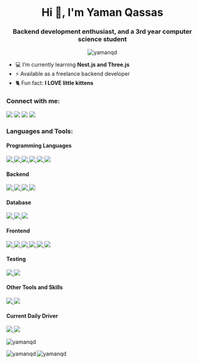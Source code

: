 <h1 align="center">Hi 👋, I'm Yaman Qassas</h1>
<h3 align="center">Backend development enthusiast, and a 3rd year computer science student</h3>

<p align="center"><img src="https://komarev.com/ghpvc/?username=yamanqd&color=orange&style=flat-square" alt="yamanqd" /></p>

- 💻 I’m currently learning **Nest.js and Three.js**
- ⚡ Available as a freelance backend developer
- 🐈 Fun fact: **I LOVE little kittens**

<h3 align="left">Connect with me:</h3>
<a href="mailto:yaman102011@gmail.com"><img src="https://img.shields.io/badge/%20-Email-c14438?style=for-the-badge&logo=Gmail&logoColor=EA4335&labelColor=white&color=EA4335"></a>
<a href="https://t.me/ZenitsuAg"><img src="https://img.shields.io/badge/%20-Telegram-26A5E4?style=for-the-badge&logo=Telegram&labelColor=white&color=26A5E4"></a>
<a href="https://twitter.com/yamanqassas"><img src="https://img.shields.io/badge/%20-Twitter-blue?style=for-the-badge&logo=Twitter&logoColor=1DA1F2&labelColor=white&color=1DA1F2"></a>
<!-- <a href="https://fb.com/yaman.qassas.98"><img src="https://img.shields.io/badge/%20-Facebook-blue?style=for-the-badge&logo=Facebook&logoColor=1877F2&labelColor=white&color=1877F2"></a> -->
<a href="https://linkedin.com/in/yaman-qassas"><img src="https://img.shields.io/badge/%20-LinkedIn-0A66C2?style=for-the-badge&logo=LinkedIn&logoColor=0A66C2&labelColor=white&color=0A66C2"></a>

<h3 align="left">Languages and Tools:</h3>
<h4>Programming Languages</h4>
<a href="https://javascript.info/">
	<img
		src="https://img.shields.io/badge/%20-JavaScript-blue?style=for-the-badge&logo=JavaScript&logoColor=F7DF1E&labelColor=white&color=F7DF1E"
	/>
</a>
<a href="https://www.typescriptlang.org/">
	<img
		src="https://img.shields.io/badge/%20-TypeScript-blue?style=for-the-badge&logo=TypeScript&logoColor=3178C6&labelColor=white&color=3178C6"
	/>
</a>
<a href="https://www.php.net/">
	<img
		src="https://img.shields.io/badge/%20-php-blue?style=for-the-badge&logo=php&logoColor=777BB4&labelColor=white&color=777BB4"
	/>
</a>
<a href="https://www.rust-lang.org/">
	<img
		src="https://img.shields.io/badge/%20-Rust-blue?style=for-the-badge&logo=Rust&logoColor=000000&labelColor=white&color=000000"
	/>
</a>
<a href="https://www.python.org/">
	<img
		src="https://img.shields.io/badge/%20-Python-blue?style=for-the-badge&logo=Python&logoColor=3776AB&labelColor=white&color=3776AB"
	/>
</a>
<a href="https://www.java.com/">
	<img
		src="https://img.shields.io/badge/%20-Java-blue?style=for-the-badge&logo=Java&logoColor=007396&labelColor=white&color=007396"
	/>
</a>
<h4>Backend</h4>
<a href="https://nodejs.org/">
	<img
		src="https://img.shields.io/badge/%20-Node.js-blue?style=for-the-badge&logo=Node.js&logoColor=339933&labelColor=white&color=339933"
	/>
</a>
<a href="https://expressjs.com/">
	<img
		src="https://img.shields.io/badge/%20-Express-blue?style=for-the-badge&logo=Express&logoColor=000000&labelColor=white&color=000000"
	/>
</a>
<a href="https://nestjs.com/">
	<img
		src="https://img.shields.io/badge/%20-NestJs-E0234E?style=for-the-badge&logo=NestJs&logoColor=E0234E&labelColor=white&color=E0234E"
	/>
</a>
<a href="https://laravel.com/">
	<img
		src="https://img.shields.io/badge/%20-laravel-blue?style=for-the-badge&logo=laravel&logoColor=FF2D20&labelColor=white&color=FF2D20"
	/>
</a>
<h4>Database</h4>
<a href="https://www.mongodb.com/">
	<img
		src="https://img.shields.io/badge/%20-MongoDB-blue?style=for-the-badge&logo=MongoDB&logoColor=47A248&labelColor=white&color=47A248"
	/>
</a>
<a href="https://www.mysql.com/">
	<img
		src="https://img.shields.io/badge/%20-MySQL-blue?style=for-the-badge&logo=MySQL&logoColor=4479A1&labelColor=white&color=4479A1"
	/>
</a>
<a href="https://redis.io/">
	<img
		src="https://img.shields.io/badge/%20-Redis-blue?style=for-the-badge&logo=Redis&logoColor=DC382D&labelColor=white&color=DC382D"
	/>
</a>
<h4>Frontend</h4>
<a href="https://www.w3schools.com/html/">
	<img
		src="https://img.shields.io/badge/%20-HTML-blue?style=for-the-badge&logo=HTML5&logoColor=E34F26&labelColor=white&color=E34F26"
	/>
</a>
<a href="https://www.w3schools.com/css/">
	<img
		src="https://img.shields.io/badge/%20-CSS-blue?style=for-the-badge&logo=CSS3&logoColor=1572B6&labelColor=white&color=1572B6"
	/>
</a>
<!-- <a href="https://sass-lang.com/">
	<img
		src="https://img.shields.io/badge/%20-Sass-blue?style=for-the-badge&logo=Sass&logoColor=CC6699&labelColor=white&color=CC6699"
	/>
</a> -->
<a href="https://getbootstrap.com/">
	<img
		src="https://img.shields.io/badge/%20-Bootstrap-blue?style=for-the-badge&logo=Bootstrap&logoColor=7952B3&labelColor=white&color=7952B3"
	/>
</a>
<a href="https://reactjs.org/">
	<img
		src="https://img.shields.io/badge/%20-React-blue?style=for-the-badge&logo=React&logoColor=61DAFB&labelColor=white&color=61DAFB"
	/>
</a>
<a href="https://redux.js.org/">
	<img
		src="https://img.shields.io/badge/%20-Redux-blue?style=for-the-badge&logo=Redux&logoColor=764ABC&labelColor=white&color=764ABC"
	/>
</a>
<a href="https://nextjs.org/">
	<img
		src="https://img.shields.io/badge/%20-Next.js-blue?style=for-the-badge&logo=Next.js&logoColor=000000&labelColor=white&color=000000"
	/>
</a>
<h4>Testing</h4>
<a href="https://jestjs.io/">
	<img
		src="https://img.shields.io/badge/%20-Jest-blue?style=for-the-badge&logo=Jest&logoColor=C21325&labelColor=white&color=C21325"
	/>
</a>
<a href="https://www.cypress.io/">
	<img
		src="https://img.shields.io/badge/%20-Cypress-blue?style=for-the-badge&logo=Cypress&logoColor=17202C&labelColor=white&color=17202C"
	/>
</a>
<h4>Other Tools and Skills</h4>
<a href="https://www.linux.org/">
	<img
		src="https://img.shields.io/badge/%20-Linux-blue?style=for-the-badge&logo=Linux&logoColor=FCC624&labelColor=white&color=FCC624"
	/>
</a>
<a href="https://git-scm.com/">
	<img
		src="https://img.shields.io/badge/%20-Git-blue?style=for-the-badge&logo=Git&logoColor=F05032&labelColor=white&color=F05032"
	/>
</a>
<h4>Current Daily Driver</h4>
<a href="https://endeavouros.com/">
	<img
		src="https://img.shields.io/badge/%20-Endeavour OS-blue?style=for-the-badge&logo=Linux&logoColor=FCC624&labelColor=white&color=a103fc"
	/>
</a>
<a href="https://www.gnome.org/">
	<img
		src="https://img.shields.io/badge/%20-Gnome-blue?style=for-the-badge&logo=Gnome&logoColor=FCC624&labelColor=white&color=FCC624"
	/>
</a>
<br>
<p><img src="https://github-readme-stats.vercel.app/api/top-langs?username=yamanqd&show_icons=true&theme=github_dark&locale=en&layout=compact" alt="yamanqd" /></p>
<p><img align="left" src="https://github-readme-stats.vercel.app/api?username=yamanqd&count_private=true&theme=github_dark&icon_color=ec362f&show_icons=true" alt="yamanqd" /></p>
<p><img align="left" src="https://github-readme-streak-stats.herokuapp.com/?user=yamanqd&theme=dark" alt="yamanqd" /></p>
